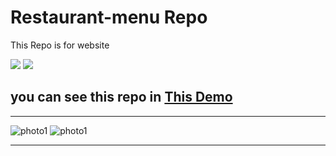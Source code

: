 # Restaurant-menu Repo

<p>This Repo is for website</p>

![](https://img.shields.io/badge/HTML5-E34F26?style=for-the-badge&logo=html5&logoColor=white)
![](https://img.shields.io/badge/Tailwind_CSS-38B2AC?style=for-the-badge&logo=tailwind-css&logoColor=white)

## you can see this repo in [This Demo](https://erfan7255.github.io/Landing-Page/)
---

![photo1](/public/imegs/main.png)
![photo1](/public/imegs/mobileFirst.png)

---



